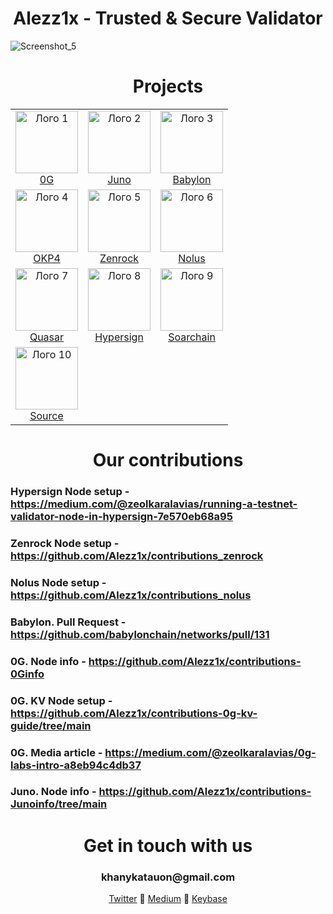 <div align="center">
<h1> Alezz1x - Trusted & Secure Validator </h1>
</div>

![Screenshot_5](https://github.com/user-attachments/assets/c398a28e-98da-4d64-86fd-909333a15d72)

<h1 align="center">Projects</h1>

<table align="center">
  <tr>
    <td align="center">
      <img src="https://github.com/user-attachments/assets/5a35973d-d77b-487f-be82-37d1d8498b2f" alt="Лого 1" width="100"/><br>
      <a href="https://testnet.0g.explorers.guru/validator/0gvaloper1l9hzt9axkycr4s3p8kk83ex9xcfdcrydmwsx0y">0G</a>
    </td>
    <td align="center">
      <img src="https://github.com/user-attachments/assets/67d12240-f998-4395-afe8-d350f971ac7b" alt="Лого 2" width="100"/><br>
      <a href="https://github.com/Alezz1x/contributions-Junoinfo/tree/main">Juno</a>
    </td>
    <td align="center">
      <img src="https://github.com/user-attachments/assets/7ff8f2e4-ea8b-4c93-a3e5-458bb4079076" alt="Лого 3" width="100"/><br>
      <a href="https://testnet.babylon.explorers.guru/validator/bbnvaloper1mexe8tfutrrns6gm8uyx2n084u3ur7emprsmck">Babylon</a>
    </td>
  </tr>
  <tr>
    <td align="center">
      <img src="https://github.com/user-attachments/assets/ecc1a8e9-0020-402e-b202-233610fab8b0" alt="Лого 4" width="100"/><br>
      <a href="https://github.com/Alezz1x/contributions-OKP4info/tree/main">OKP4</a>
    </td>
    <td align="center">
      <img src="https://avatars.githubusercontent.com/u/160767775?s=200&v=4" alt="Лого 5" width="100"/><br>
      <a href="https://github.com/Alezz1x/contributions_zenrock/tree/main">Zenrock</a>
    </td>
    <td align="center">
      <img src="https://s2.coinmarketcap.com/static/img/coins/200x200/28485.png" alt="Лого 6" width="100"/><br>
      <a href="https://github.com/Alezz1x/contributions_nolus/tree/main">Nolus</a>
    </td>
  </tr>
  <tr>
    <td align="center">
      <img src="https://pbs.twimg.com/profile_images/1680864770361110529/VzWmGcdE_400x400.jpg" alt="Лого 7" width="100"/><br>
      <a href="https://quasar.fi/">Quasar</a>
    </td>
    <td align="center">
      <img src="https://static.chainbroker.io/mediafiles/projects/hypersign/hyper.png" alt="Лого 8" width="100"/><br>
      <a href="https://medium.com/@zeolkaralavias/running-a-testnet-validator-node-in-hypersign-7e570eb68a95">Hypersign</a>
    </td>
    <td align="center">
      <img src="https://pbs.twimg.com/profile_images/1681943775612993536/g2zgtZ53_400x400.jpg" alt="Лого 9" width="100"/><br>
      <a href="https://www.soarchain.com/">Soarchain</a>
    </td>
  </tr>
    <tr>
    <td align="center">
      <img src="https://media.licdn.com/dms/image/v2/D4E0BAQFbTn8iCMt9sA/company-logo_200_200/company-logo_200_200/0/1724196851506/sourcenetwork_logo?e=2147483647&v=beta&t=qm9353ZAF6qfdwleTMeDLOM2546DT5URA6NkF-eu0yA" alt="Лого 10" width="100"/><br>
      <a href="https://medium.com/@zeolkaralavias/source-run-node-051afcca177a">Source</a>
    </td>
   </tr>
</table>

<div align="center">
<h1> Our contributions </h1>
</div>

### Hypersign Node setup - https://medium.com/@zeolkaralavias/running-a-testnet-validator-node-in-hypersign-7e570eb68a95

### Zenrock Node setup - https://github.com/Alezz1x/contributions_zenrock

### Nolus Node setup - https://github.com/Alezz1x/contributions_nolus

### Babylon. Pull Request - https://github.com/babylonchain/networks/pull/131

### 0G. Node info - https://github.com/Alezz1x/contributions-0Ginfo

### 0G. KV Node setup - https://github.com/Alezz1x/contributions-0g-kv-guide/tree/main

### 0G. Media article - https://medium.com/@zeolkaralavias/0g-labs-intro-a8eb94c4db37

### Juno. Node info - https://github.com/Alezz1x/contributions-Junoinfo/tree/main

<div align="center">
<h1> Get in touch with us </h1>
  <h3>khanykatauon@gmail.com</h3>
  <a href="https://x.com/Alezzix_solta">Twitter</a> 💠  <a href="https://medium.com/@zeolkaralavias">Medium</a> 💠 <a href="https://keybase.io/alezzix">Keybase</a>
</div>
